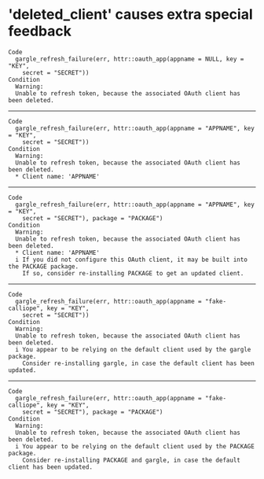 # 'deleted_client' causes extra special feedback

    Code
      gargle_refresh_failure(err, httr::oauth_app(appname = NULL, key = "KEY",
        secret = "SECRET"))
    Condition
      Warning:
      Unable to refresh token, because the associated OAuth client has been deleted.

---

    Code
      gargle_refresh_failure(err, httr::oauth_app(appname = "APPNAME", key = "KEY",
        secret = "SECRET"))
    Condition
      Warning:
      Unable to refresh token, because the associated OAuth client has been deleted.
      * Client name: 'APPNAME'

---

    Code
      gargle_refresh_failure(err, httr::oauth_app(appname = "APPNAME", key = "KEY",
        secret = "SECRET"), package = "PACKAGE")
    Condition
      Warning:
      Unable to refresh token, because the associated OAuth client has been deleted.
      * Client name: 'APPNAME'
      i If you did not configure this OAuth client, it may be built into the PACKAGE package.
        If so, consider re-installing PACKAGE to get an updated client.

---

    Code
      gargle_refresh_failure(err, httr::oauth_app(appname = "fake-calliope", key = "KEY",
        secret = "SECRET"))
    Condition
      Warning:
      Unable to refresh token, because the associated OAuth client has been deleted.
      i You appear to be relying on the default client used by the gargle package.
        Consider re-installing gargle, in case the default client has been updated.

---

    Code
      gargle_refresh_failure(err, httr::oauth_app(appname = "fake-calliope", key = "KEY",
        secret = "SECRET"), package = "PACKAGE")
    Condition
      Warning:
      Unable to refresh token, because the associated OAuth client has been deleted.
      i You appear to be relying on the default client used by the PACKAGE package.
        Consider re-installing PACKAGE and gargle, in case the default client has been updated.

